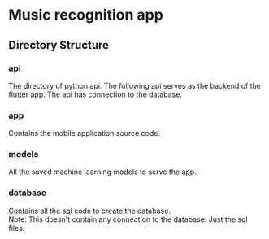 # **Music recognition app**



## Directory Structure

### **api**
The directory of python api. The following api serves as the backend of the flutter app. The api has connection to the database. 

### **app**
Contains the mobile application source code.

### **models**
All the saved machine learning models to serve the app.


### **database**
Contains all the sql code to create the database. <br>
Note: This doesn't contain any connection to the database. Just the sql files.